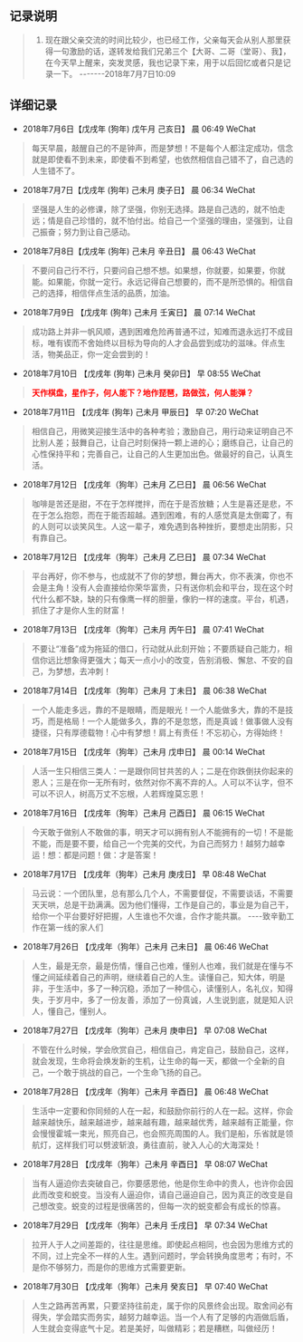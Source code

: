 ## 记录说明
> 1. 现在跟父亲交流的时间比较少，也已经工作，父亲每天会从别人那里获得一句激励的话，遂转发给我们兄弟三个【大哥、二哥（堂哥）、我】，在今天早上醒来，突发灵感，我也记录下来，用于以后回忆或者只是记录一下。     -------2018年7月7日10:09

## 详细记录
* 2018年7月6日【戊戌年 (狗年) 戊午月 己亥日】 晨 06:49 WeChat
> 每天早晨，敲醒自己的不是钟声，而是梦想！不是每个人都注定成功，信念就是即使看不到未来，即使看不到希望，也依然相信自己错不了，自己选的人生错不了。

* 2018年7月7日【戊戌年 (狗年) 己未月 庚子日】 晨 06:34 WeChat
> 坚强是人生的必修课，除了坚强，你别无选择。路是自己选的，就不怕走远；情是自己珍惜的，就不怕付出。给自己一个坚强的理由，坚强到，让自己振奋；努力到让自己感动。

* 2018年7月8日【戊戌年 (狗年) 己未月 辛丑日】 晨 06:43 WeChat
> 不要问自己行不行，只要问自己想不想。如果想，你就要，如果要，你就能。如果能，你就一定行。永远记得自己想要的，而不是所恐惧的。相信自己的选择，相信伴点生活的品质，加油。

* 2018年7月9日 【戊戌年 (狗年) 己未月 壬寅日】 晨 07:14 WeChat
> 成功路上并非一帆风顺，遇到困难危险再普通不过，知难而退永远打不成目标，唯有锲而不舍始终以目标为导向的人才会品尝到成功的滋味。伴点生活，物美品正，你一定会尝到的！

* 2018年7月10日 【戊戌年 (狗年) 己未月 癸卯日】  早 08:55 WeChat
> <b style="color:red;">天作棋盘，星作子，何人能下？地作琵琶，路做弦，何人能弹？</b>

* 2018年7月11日 【戊戌年 (狗年) 己未月 甲辰日】 早 07:20 WeChat
> 相信自己，用微笑迎接生活中的各种考验；激励自己，用行动来证明自己不比别人差；鼓舞自己，让自己时刻保持一颗上进的心；磨练自己，让自己的心性保持平和；完善自己，让自己的人生更加出色。做最好的自己，认真生活。

* 2018年7月12日 【戊戌年（狗年）己未月 乙巳日】 晨 06:56 WeChat
> 咖啡是苦还是甜，不在于怎样搅拌，而在于是否放糖；人生是喜还是悲，不在于怎么抱怨，而在于能否超越。遇到困难，有的人感觉真是太倒霉了，有的人则可以谈笑风生。人这一辈子，难免遇到各种挫折，要想走出阴影，只有靠自己。

* 2018年7月12日 【戊戌年（狗年）己未月 乙巳日】 晨 07:34 WeChat
> 平台再好，你不参与，也成就不了你的梦想，舞台再大，你不表演，你也不会是主角！没有人会直接给你荣华富贵，只有送你机会和平台，现在这个时代什么都不缺，缺的只有像鹰一样的胆量，像豹一样的速度。平台，机遇，抓住了才是你人生的财富！

* 2018年7月13日 【戊戌年（狗年）己未月 丙午日】 晨 07:41 WeChat
> 不要让“准备”成为拖延的借口，行动就从此刻开始；不要质疑自己能力，相信你远比想象得更强大；每天一点小小的改变，告别消极、懈怠、不安的自己，为梦想，去冲刺！

* 2018年7月14日 【戊戌年（狗年）己未月 丁未日】 晨 06:38 WeChat
> 一个人能走多远，靠的不是眼睛，而是眼光！一个人能做多大，靠的不是技巧，而是格局！一个人能做多久，靠的不是忽悠，而是真诚！做事做人没有捷径，只有厚德载物！心中有梦想！肩上有责任！不忘初心，方得始终！

* 2018年7月15日 【戊戌年（狗年）己未月 戊申日】 晨 00:14 WeChat
> 人活一生只相信三类人：一是跟你同甘共苦的人；二是在你跌倒扶你起来的恩人；三是在你一无所有时，依然对你不离不弃的人。人可以不认字，但不可以不识人，树高万丈不忘根，人若辉煌莫忘恩！

* 2018年7月16日 【戊戌年（狗年）己未月 己酉日】 晨 06:15 WeChat
> 今天敢于做别人不敢做的事，明天才可以拥有别人不能拥有的一切！不是能不能，而是要不要，给自己一个完美的交代，为自己而努力！越努力越幸运！想：都是问题！做：才是答案！

* 2018年7月17日 【戊戌年（狗年）己未月 庚戌日】 早 08:48 WeChat
> 马云说：一个团队里，总有那么几个人，不需要督促，不需要谈话，不需要天天哄，总是干劲满满。因为他们懂得，工作是自己的，事业是为自己干，给你一个平台要好好把握，人生谁也不欠谁，合作才能共赢。                            ----致辛勤工作在第一线的家人们

* 2018年7月26日 【戊戌年（狗年）己未月 己未日】 晨 06:46 WeChat
> 人生，最是无奈，最是伤情，懂自己也难，懂别人也难，我们就是在懂与不懂之间延续着自己的声明，继续着自己的人生。读懂自己，知大体，明是非，于生活中，多了一种沉稳，添加了一种信心，读懂别人，名礼仪，知得失，于岁月中，多了一份友善，添加了一份真诚，人生说到底，就是知人识人，懂自己，懂别人。

* 2018年7月27日 【戊戌年（狗年）己未月 庚申日】 早 07:08 WeChat
> 不管在什么时候，学会欣赏自己，相信自己，肯定自己，鼓励自己，这样，就会发现，生命将会焕发新的生机，让生命的每一天，都做一个全新的自己，一个敢于挑战的自己，一个生命飞扬的自己。

* 2018年7月28日 【戊戌年（狗年）己未月 辛酉日】 晨 06:48 WeChat
> 生活中一定要和你同频的人在一起，和鼓励你前行的人在一起。这样，你会越来越快乐，越来越进步，越来越有趣，越来越优秀，越来越有正能量，你会慢慢霍城一束光，照亮自己，也会照亮周围的人。我们是船，乐省就是领航灯，这样我们可以劈波斩浪，勇往直前，驶入人心的大海深处！

* 2018年7月28日 【戊戌年（狗年）己未月 辛酉日】 早 08:07 WeChat
> 当有人逼迫你去突破自己，你要感恩他，他是你生命中的贵人，也许你会因此而改变和蜕变。当没有人逼迫你，请自己逼迫自己，因为真正的改变是自己想改变。蜕变的过程是很痛苦的，但每一次的蜕变都会有成长的惊喜。

* 2018年7月29日 【戊戌年（狗年）己未月 壬戌日】 早 07:34 WeChat
> 拉开人于人之间差距的，往往是思维。即使起点相同，也会因为思维方式的不同，过上完全不一样的人生。遇到问题时，学会转换角度思考；有时，不是你不够努力，而是你的思维方式需要更新。

* 2018年7月30日 【戊戌年（狗年）己未月 癸亥日】 早 07:40 WeChat
> 人生之路再苦再累，只要坚持往前走，属于你的风景终会出现。取舍间必有得失，学会踏实而务实，越努力越幸运。当一个人有了足够的内涵做后盾，人生就会变得底气十足。若是美好，叫做精彩；若是糟糕，叫做经历！


